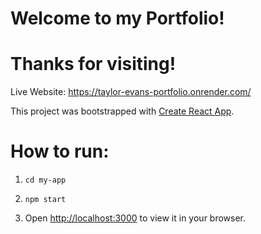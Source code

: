 # Welcome to my Portfolio!
# Thanks for visiting!
Live Website: https://taylor-evans-portfolio.onrender.com/

This project was bootstrapped with [Create React App](https://github.com/facebook/create-react-app).

# How to run:

 1. `cd my-app` 

 2. `npm start`

 3. Open [http://localhost:3000](http://localhost:3000) to view it in your browser.
